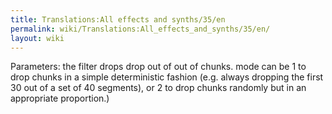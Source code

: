 ```yaml
---
title: Translations:All effects and synths/35/en
permalink: wiki/Translations:All_effects_and_synths/35/en/
layout: wiki
---
```


Parameters: the filter drops drop out of out of chunks. mode can be 1 to
drop chunks in a simple deterministic fashion (e.g. always dropping the
first 30 out of a set of 40 segments), or 2 to drop chunks randomly but
in an appropriate proportion.)</small>
